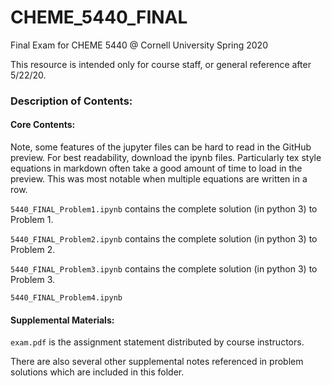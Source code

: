 # CHEME_5440_FINAL
Final Exam for CHEME 5440 @ Cornell University Spring 2020

This resource is intended only for course staff, or general reference after 5/22/20.

### Description of Contents:

#### Core Contents:

Note, some features of the jupyter files can be hard to read in the GitHub preview.  For best readability, download the ipynb files.  Particularly tex style equations in markdown often take a good amount of time to load in the preview.  This was most notable when multiple equations are written in a row. 

`5440_FINAL_Problem1.ipynb` contains the complete solution (in python 3) to Problem 1.

`5440_FINAL_Problem2.ipynb` contains the complete solution (in python 3) to Problem 2.

`5440_FINAL_Problem3.ipynb` contains the complete solution (in python 3) to Problem 3.

`5440_FINAL_Problem4.ipynb` 

#### Supplemental Materials:

`exam.pdf` is the assignment statement distributed by course instructors.

There are also several other supplemental notes referenced in problem solutions which are included in this folder.
